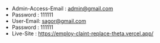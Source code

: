 
* Admin-Access-Email : admin@gmail.com
* Password : 111111
* User-Email: sagor@gmail.com
* Password : 111111
* Live-Site : https://employ-claint-replace-theta.vercel.app/
